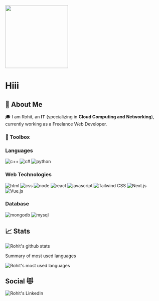 <img src="https://media.giphy.com/media/v1.Y2lkPTc5MGI3NjExNXN4dmZ6eTFzcmZ1Z2UxNmtzb242aDJtMHFsb2NiaTZtYW9haWRuZiZlcD12MV9pbnRlcm5hbF9naWZfYnlfaWQmY3Q9cw/TK1S1fCHi6T3iwpPZq/giphy.gif" width="200px">

# Hiii

## 🚀 About Me
🎓 I am Rohit, an **IT** (specializing in **Cloud Computing and Networking**), currently working as a Freelance Web Developer.


### 🧰 Toolbox

### Languages

![c++](https://img.shields.io/badge/C++-32333?style=for-the-badge&logo=cpp&logoColor=F7DF1E)
![c#](https://img.shields.io/badge/CSharp-323330?style=for-the-badge&logo=csharp&logoColor=F7DF1E)
![python](https://img.shields.io/badge/Python-3776AB?style=for-the-badge&logo=python&logoColor=white)


### Web Technologies

![html](https://img.shields.io/badge/HTML5-E34F26?style=for-the-badge&logo=html5&logoColor=white)
![css](https://img.shields.io/badge/CSS3-1572B6?style=for-the-badge&logo=css3&logoColor=white)
![node](https://img.shields.io/badge/Node.js-339933?style=for-the-badge&logo=node.js&logoColor=white)
![react](https://img.shields.io/badge/React-20232A?style=for-the-badge&logo=react&logoColor=61DAFB)
![javascript](https://img.shields.io/badge/JavaScript-323330?style=for-the-badge&logo=javascript&logoColor=F7DF1E)
![Tailwind CSS](https://img.shields.io/badge/tailwindcss-0F172A?style=for-the-badge&logo=tailwindcss)
![Next.js](https://img.shields.io/badge/next.js-000000?style=for-the-badge&logo=nextdotjs&logoColor=white)
![Vue.js](https://img.shields.io/badge/Vue.js-35495E?style=for-the-badge&logo=vuedotjs&logoColor=4FC08D)


### Database

![mongodb](https://img.shields.io/badge/MongoDB-47A248?style=for-the-badge&logo=mongodb&logoColor=white)
![mysql](https://img.shields.io/badge/MySQL-00000F?style=for-the-badge&logo=mysql&logoColor=white)


## 📈 Stats
![Rohit's github stats](https://github-readme-stats.vercel.app/api?username=itsRohit47&show_icons=true) 

Summary of most used languages

![Rohit's most used languages](https://github-readme-stats.vercel.app/api/top-langs/?username=itsRohit47&layout=compact)

## Social 😻

<a href="[https://www.linkedin.com/in/iamrohitbajaj/]">
  <img align="left" alt="Rohit's LinkedIn" src="https://img.icons8.com/doodle/50/000000/linkedin--v2.png"/>
</a>
